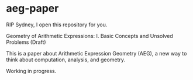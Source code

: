 # aeg-paper

RIP Sydney, I open this repository for you.

Geometry of Arithmetic Expressions: I. Basic Concepts and Unsolved Problems (Draft)

This is a paper about Arithmetic Expression Geometry (AEG), a new way to think about computation, analysis, and geometry.

Working in progress.
